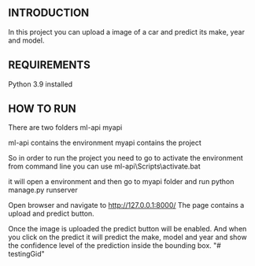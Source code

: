 INTRODUCTION
------------
In this project you can upload a image of a car and predict its make, year and model.

REQUIREMENTS
------------
Python 3.9 installed

HOW TO RUN
------------

There are two folders
ml-api 
myapi 

ml-api contains the environment
myapi contains the project

So in order to run the project you need to go to activate the environment 
from command line you can use 
ml-api\Scripts\activate.bat

it will open a environment
and then go to myapi folder and run 
python manage.py runserver

Open browser and navigate to http://127.0.0.1:8000/
The page contains a upload and predict button.

Once the image is uploaded the predict button will be enabled. And when you click on the predict it will predict the make, model and year and show the confidence level of the prediction inside the bounding box.
"# testingGid" 
